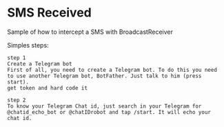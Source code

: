 # SMS Received

Sample of how to intercept a SMS with BroadcastReceiver

Simples steps:

```tele
step 1 
Create a Telegram bot
First of all, you need to create a Telegram bot. To do this you need to use another Telegram bot, BotFather. Just talk to him (press start).
get token and hard code it

step 2 
To know your Telegram Chat id, just search in your Telegram for @chatid_echo_bot or @chatIDrobot and tap /start. It will echo your chat id.

```
